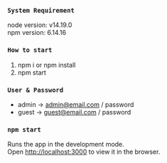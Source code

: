 ### `System Requirement`

node version: v14.19.0\
npm version: 6.14.16

### `How to start`
1. npm i or npm install
2. npm start

### `User & Password`

* admin -> admin@email.com / password
* guest -> guest@email.com / password

### `npm start`

Runs the app in the development mode.\
Open [http://localhost:3000](http://localhost:3000) to view it in the browser.